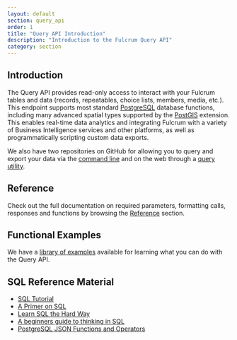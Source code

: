 ```yaml
---
layout: default
section: query_api
order: 1
title: "Query API Introduction"
description: "Introduction to the Fulcrum Query API"
category: section
---
```


## Introduction

The Query API provides read-only access to interact with your Fulcrum tables and data (records, repeatables, choice lists, members, media, etc.). This endpoint supports most standard [PostgreSQL](https://www.postgresql.org/) database functions, including many advanced spatial types supported by the [PostGIS](http://postgis.net/) extension. This enables real-time data analytics and integrating Fulcrum with a variety of Business Intelligence services and other platforms, as well as programmatically scripting custom data exports.

We also have two repositories on GitHub for allowing you to query and export your data via the [command line](https://github.com/fulcrumapp/fq) and on the web through a [query utility](https://github.com/fulcrumapp/fulcrum-query-utility).

## Reference

Check out the full documentation on required parameters, formatting calls, responses and functions by browsing the [Reference](/query-api/reference/) section.

## Functional Examples

We have a [library of examples](/query-api/examples/) available for learning what you can do with the Query API.

## SQL Reference Material

 - [SQL Tutorial](http://sqlzoo.net/)
 - [A Primer on SQL](https://leanpub.com/aprimeronsql/read)
 - [Learn SQL the Hard Way](http://sql.learncodethehardway.org/)
 - [A beginners guide to thinking in SQL](http://www.sohamkamani.com/blog/2016/07/07/a-beginners-guide-to-sql/)
 - [PostgreSQL JSON Functions and Operators](https://www.postgresql.org/docs/current/static/functions-json.html)
